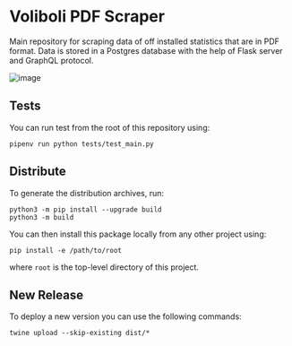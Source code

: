 # Voliboli PDF Scraper

Main repository for scraping data of off installed statistics that are in PDF format. Data is stored in a Postgres database with the help of Flask server and GraphQL protocol.

![image](https://user-images.githubusercontent.com/48418580/233640399-525d336e-ad3f-449a-b311-060489326123.png)

## Tests

You can run test from the root of this repository using:

    pipenv run python tests/test_main.py

## Distribute

To generate the distribution archives, run:

    python3 -m pip install --upgrade build
    python3 -m build

You can then install this package locally from any other project using:

    pip install -e /path/to/root

where `root` is the top-level directory of this project.

## New Release

To deploy a new version you can use the following commands:

    twine upload --skip-existing dist/*
